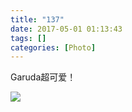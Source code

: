 ```yaml
---
title: "137"
date: 2017-05-01 01:13:43
tags: []
categories: [Photo]
---
```


<p>Garuda超可爱！</p>

![](https://imglf2.nosdn.127.net/img/a0Q0UWZOckZvaXZ4alpDQ2pqalVJU2JBWlB1QlJhS2d0SUNibXRqdDl2dWIweUFZdVlBVCt3PT0.png)